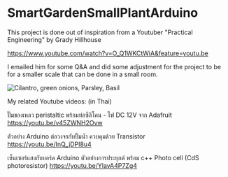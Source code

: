 # SmartGardenSmallPlantArduino

This project is done out of inspiration from a Youtuber "Practical Engineering" by Grady Hillhouse

https://www.youtube.com/watch?v=O_Q1WKCtWiA&feature=youtu.be

I emailed him for some Q&A and did some adjustment for the project to be for a smaller scale that can be done in a small room.
 
![Cilantro, green onions, Parsley, Basil](https://media-exp1.licdn.com/dms/image/C4E22AQFHmmoBPHbC8g/feedshare-shrink_2048_1536/0/1658261723210?e=1662595200&v=beta&t=Vf_VGyvx-VvJ1glXJxOUeJTMUTl0g_DeBVxIWwQSm3o)

My related Youtube videos: (in Thai)

ปั๊มของเหลว peristaltic พร้อมท่อซิลิโคน - ไฟ DC 12V จาก Adafruit
https://youtu.be/v45ZWNH2Ovw

ตัวอย่าง Arduino ต่อวงจรกับปั้มน้ำ ควบคุมด้วย Transistor
https://youtu.be/InQ_jDPl8u4

เซ็นเซอร์แสงกับบอร์ด Arduino ตัวอย่างการประยุกต์ พร้อม c++ Photo cell (CdS photoresistor)
https://youtu.be/YlavA4P7Zg4
